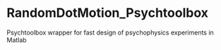 # RandomDotMotion_Psychtoolbox
Psychtoolbox wrapper for fast design of psychophysics experiments in Matlab
